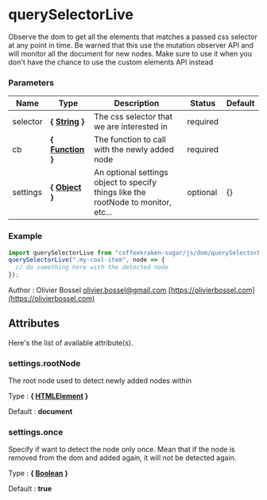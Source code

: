 # querySelectorLive

Observe the dom to get all the elements that matches a passed css selector at any point in time.
Be warned that this use the mutation observer API and will monitor all the document for new nodes. Make sure to use it
when you don't have the chance to use the custom elements API instead

### Parameters

| Name     | Type                                                                                                       | Description                                                                        | Status   | Default |
| -------- | ---------------------------------------------------------------------------------------------------------- | ---------------------------------------------------------------------------------- | -------- | ------- |
| selector | **{ [String](https://developer.mozilla.org/fr/docs/Web/JavaScript/Reference/Objets_globaux/String) }**     | The css selector that we are interested in                                         | required |
| cb       | **{ [Function](https://developer.mozilla.org/fr/docs/Web/JavaScript/Reference/Objets_globaux/Function) }** | The function to call with the newly added node                                     | required |
| settings | **{ [Object](https://developer.mozilla.org/fr/docs/Web/JavaScript/Reference/Objets_globaux/Object) }**     | An optional settings object to specify things like the rootNode to monitor, etc... | optional | {}      |

### Example

```js
import querySelectorLive from "coffeekraken-sugar/js/dom/querySelectorLive";
querySelectorLive(".my-cool-item", node => {
  // do something here with the detected node
});
```

Author : Olivier Bossel [olivier.bossel@gmail.com](mailto:olivier.bossel@gmail.com) [https://olivierbossel.com](https://olivierbossel.com)

## Attributes

Here's the list of available attribute(s).

### settings.rootNode

The root node used to detect newly added nodes within

Type : **{ [HTMLElement](https://developer.mozilla.org/fr/docs/Web/API/HTMLElement) }**

Default : **document**

### settings.once

Specify if want to detect the node only once. Mean that if the node is removed from the dom and added again, it will not be detected again.

Type : **{ [Boolean](https://developer.mozilla.org/fr/docs/Web/JavaScript/Reference/Objets_globaux/Boolean) }**

Default : **true**
